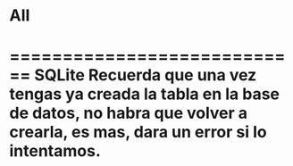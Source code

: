# AII
============================
SQLite
Recuerda que una vez tengas ya creada la tabla en la base de datos, no habra que volver a crearla, es mas, dara un error si lo intentamos. 
============================
